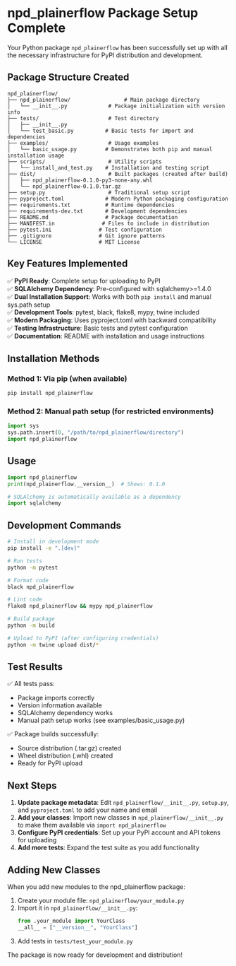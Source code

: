 # npd_plainerflow Package Setup Complete

Your Python package `npd_plainerflow` has been successfully set up with all the necessary infrastructure for PyPI distribution and development.

## Package Structure Created

```
npd_plainerflow/
├── npd_plainerflow/                 # Main package directory
│   └── __init__.py             # Package initialization with version info
├── tests/                      # Test directory
│   ├── __init__.py
│   └── test_basic.py          # Basic tests for import and dependencies
├── examples/                   # Usage examples
│   └── basic_usage.py         # Demonstrates both pip and manual installation usage
├── scripts/                    # Utility scripts
│   └── install_and_test.py    # Installation and testing script
├── dist/                       # Built packages (created after build)
│   ├── npd_plainerflow-0.1.0-py3-none-any.whl
│   └── npd_plainerflow-0.1.0.tar.gz
├── setup.py                    # Traditional setup script
├── pyproject.toml             # Modern Python packaging configuration
├── requirements.txt           # Runtime dependencies
├── requirements-dev.txt       # Development dependencies
├── README.md                  # Package documentation
├── MANIFEST.in               # Files to include in distribution
├── pytest.ini               # Test configuration
├── .gitignore               # Git ignore patterns
└── LICENSE                  # MIT License
```

## Key Features Implemented

✅ **PyPI Ready**: Complete setup for uploading to PyPI  
✅ **SQLAlchemy Dependency**: Pre-configured with sqlalchemy>=1.4.0  
✅ **Dual Installation Support**: Works with both `pip install` and manual sys.path setup  
✅ **Development Tools**: pytest, black, flake8, mypy, twine included  
✅ **Modern Packaging**: Uses pyproject.toml with backward compatibility  
✅ **Testing Infrastructure**: Basic tests and pytest configuration  
✅ **Documentation**: README with installation and usage instructions  

## Installation Methods

### Method 1: Via pip (when available)
```bash
pip install npd_plainerflow
```

### Method 2: Manual path setup (for restricted environments)
```python
import sys
sys.path.insert(0, "/path/to/npd_plainerflow/directory")
import npd_plainerflow
```

## Usage

```python
import npd_plainerflow
print(npd_plainerflow.__version__)  # Shows: 0.1.0

# SQLAlchemy is automatically available as a dependency
import sqlalchemy
```

## Development Commands

```bash
# Install in development mode
pip install -e ".[dev]"

# Run tests
python -m pytest

# Format code
black npd_plainerflow

# Lint code
flake8 npd_plainerflow && mypy npd_plainerflow

# Build package
python -m build

# Upload to PyPI (after configuring credentials)
python -m twine upload dist/*
```

## Test Results

✅ All tests pass:
- Package imports correctly
- Version information available
- SQLAlchemy dependency works
- Manual path setup works (see examples/basic_usage.py)

✅ Package builds successfully:
- Source distribution (.tar.gz) created
- Wheel distribution (.whl) created
- Ready for PyPI upload

## Next Steps

1. **Update package metadata**: Edit `npd_plainerflow/__init__.py`, `setup.py`, and `pyproject.toml` to add your name and email
2. **Add your classes**: Import new classes in `npd_plainerflow/__init__.py` to make them available via `import npd_plainerflow`
3. **Configure PyPI credentials**: Set up your PyPI account and API tokens for uploading
4. **Add more tests**: Expand the test suite as you add functionality

## Adding New Classes

When you add new modules to the npd_plainerflow package:

1. Create your module file: `npd_plainerflow/your_module.py`
2. Import it in `npd_plainerflow/__init__.py`:
   ```python
   from .your_module import YourClass
   __all__ = ["__version__", "YourClass"]
   ```
3. Add tests in `tests/test_your_module.py`

The package is now ready for development and distribution!

